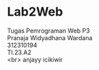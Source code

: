 # Lab2Web
Tugas Pemrograman Web P3<br>
Pranaja Widyadhana Wardana<br>
312310194<br>
TI.23.A2<br>
&lt;br&gt;
anjayy 
icikiwir
